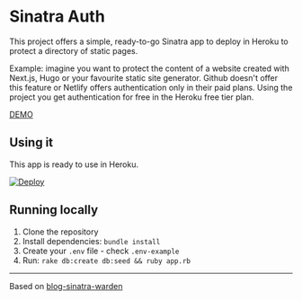 # Sinatra Auth

This project offers a simple, ready-to-go Sinatra app to deploy in Heroku to protect a directory of static pages.

Example: imagine you want to protect the content of a website created with Next.js, Hugo or your favourite static site generator. Github doesn't offer this feature or Netlify offers authentication only in their paid plans. Using the project you get authentication for free in the Heroku free tier plan.

[DEMO](https://sinatra-auth-demo.herokuapp.com/)

## Using it

This app is ready to use in Heroku.

[![Deploy](https://www.herokucdn.com/deploy/button.svg)](https://heroku.com/deploy)

## Running locally

1. Clone the repository
2. Install dependencies: `bundle install`
3. Create your `.env` file - check `.env-example`
4. Run: `rake db:create db:seed && ruby app.rb`

---

Based on [blog-sinatra-warden](https://bitbucket.org/pabuisson/blog-sinatra-warden/src/master/)
